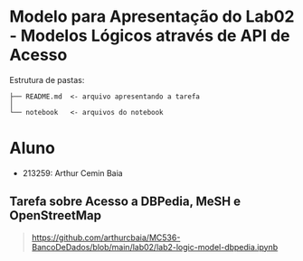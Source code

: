 # Modelo para Apresentação do Lab02 - Modelos Lógicos através de API de Acesso

Estrutura de pastas:

~~~
├── README.md  <- arquivo apresentando a tarefa
│
└── notebook   <- arquivos do notebook
~~~

# Aluno
* 213259: Arthur Cemin Baia

## Tarefa sobre Acesso a DBPedia, MeSH e OpenStreetMap

> https://github.com/arthurcbaia/MC536-BancoDeDados/blob/main/lab02/lab2-logic-model-dbpedia.ipynb
